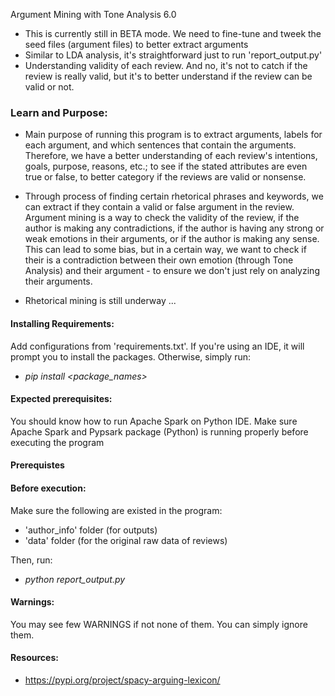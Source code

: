 Argument Mining with Tone Analysis 6.0 

- This is currently still in BETA mode. We need to fine-tune and tweek the seed files (argument files) to better 
extract arguments
- Similar to LDA analysis, it's straightforward just to run 'report_output.py'
- Understanding validity of each review. And no, it's not to catch if the review is really valid,
but it's to better understand if the review can be valid or not. 

### Learn and Purpose:
- Main purpose of running this program is to extract arguments, labels for each argument,
and which sentences that contain the arguments. Therefore, we have a better understanding
of each review's intentions, goals, purpose, reasons, etc.; to see if the stated attributes are even true or false, 
to better category if the reviews are valid or nonsense. 

- Through process of finding certain rhetorical phrases and keywords, we can extract if they contain 
a valid or false argument in the review. Argument mining is a way to check the validity of the review,
if the author is making any contradictions, if the author is having any strong or weak emotions in their arguments, 
or if the author is making any sense. This can lead to some bias, but in a certain way, we want to check if their is a 
contradiction between their own emotion (through Tone Analysis) and their argument - to ensure we don't just rely
 on analyzing their arguments. 
 
- Rhetorical mining is still underway ... 

#### Installing Requirements:
Add configurations from 'requirements.txt'. If you're using an IDE, it will prompt you
to install the packages. Otherwise, simply run:
- _pip install <package_names>_

#### Expected prerequisites:
You should know how to run Apache Spark on Python IDE. Make sure Apache Spark
and Pypsark package (Python) is running properly before executing the program 

#### Prerequistes

#### Before execution:
Make sure the following are existed in the program:
* 'author_info' folder (for outputs)
* 'data' folder (for the original raw data of reviews)

Then, run:
- _python report_output.py_

#### Warnings:
You may see few WARNINGS if not none of them. You can simply ignore them.

#### Resources:
- https://pypi.org/project/spacy-arguing-lexicon/
